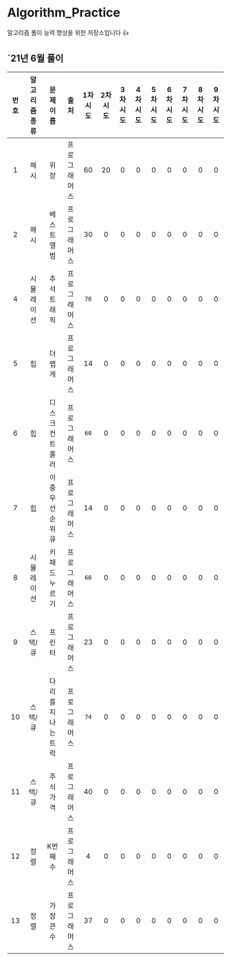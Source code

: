 # Algorithm_Practice
알고리즘 풀이 능력 향상을 위한 저장소입니다 👍


## `21년 6월 풀이

| 번호 | 알고리즘 종류 | 문제 이름 | 출처 | 1차 시도 | 2차 시도 | 3차 시도 | 4차 시도 | 5차 시도 | 6차 시도 | 7차 시도 | 8차 시도 | 9차 시도 | 
|:---:|:---:|:---:|:---:|:---:|:---:|:---:|:---:|:---:|:---:|:---:|:---:|:---:| 
| 1 | 해시 | 위장 | 프로그래머스 | 60 | 20 | 0 | 0 | 0 | 0 | 0 | 0 | 0 |
| 2 | 해시 | 베스트앨범 | 프로그래머스 | 30 | 0 | 0 | 0 | 0 | 0 | 0 | 0 | 0 |
| 4 | 시뮬레이션 | 추석트래픽 | 프로그래머스 | `70` | 0 | 0 | 0 | 0 | 0 | 0 | 0 | 0 |
| 5 | 힙 | 더 맵게 | 프로그래머스 | 14 | 0 | 0 | 0 | 0 | 0 | 0 | 0 | 0 |
| 6 | 힙 | 디스크 컨트롤러 | 프로그래머스 | `60` | 0 | 0 | 0 | 0 | 0 | 0 | 0 | 0 |
| 7 | 힙 | 이중 우선순위 큐 | 프로그래머스 | 14 | 0 | 0 | 0 | 0 | 0 | 0 | 0 | 0 |
| 8 | 시뮬레이션 | 키패드 누르기 | 프로그래머스 | `60` | 0 | 0 | 0 | 0 | 0 | 0 | 0 | 0 |
| 9 | 스택/큐 | 프린터 | 프로그래머스 | 23 | 0 | 0 | 0 | 0 | 0 | 0 | 0 | 0 |
| 10 | 스택/큐 | 다리를 지나는 트럭 | 프로그래머스 | `74` | 0 | 0 | 0 | 0 | 0 | 0 | 0 | 0 |
| 11 | 스택/큐 | 주식가격 | 프로그래머스 | 40 | 0 | 0 | 0 | 0 | 0 | 0 | 0 | 0 |
| 12 | 정렬 | K번째 수 | 프로그래머스 | 4 | 0 | 0 | 0 | 0 | 0 | 0 | 0 | 0 |
| 13 | 정렬 | 가장 큰 수 | 프로그래머스 | 37 | 0 | 0 | 0 | 0 | 0 | 0 | 0 | 0 |
